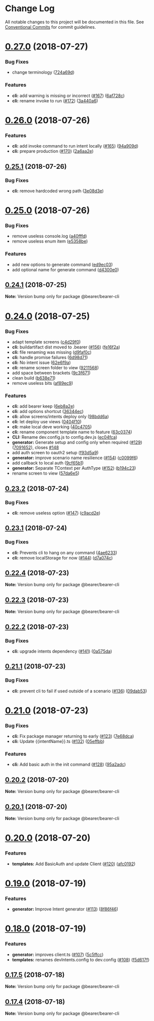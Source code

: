 # Change Log

All notable changes to this project will be documented in this file.
See [Conventional Commits](https://conventionalcommits.org) for commit guidelines.

<a name="0.27.0"></a>
# [0.27.0](https://github.com/Bearer/bearer/compare/v0.26.0...v0.27.0) (2018-07-27)


### Bug Fixes

* change terminology ([724a69d](https://github.com/Bearer/bearer/commit/724a69d))


### Features

* **cli:** add warning is missing or incorrect ([#167](https://github.com/Bearer/bearer/issues/167)) ([6af728c](https://github.com/Bearer/bearer/commit/6af728c))
* **cli:** rename invoke to run ([#172](https://github.com/Bearer/bearer/issues/172)) ([3a440a6](https://github.com/Bearer/bearer/commit/3a440a6))




<a name="0.26.0"></a>
# [0.26.0](https://github.com/Bearer/bearer/compare/v0.25.1...v0.26.0) (2018-07-26)


### Features

* **cli:** add invoke command to run intent locally ([#165](https://github.com/Bearer/bearer/issues/165)) ([94a909d](https://github.com/Bearer/bearer/commit/94a909d))
* **cli:** prepare production ([#170](https://github.com/Bearer/bearer/issues/170)) ([2a6aa2e](https://github.com/Bearer/bearer/commit/2a6aa2e))




<a name="0.25.1"></a>
## [0.25.1](https://github.com/Bearer/bearer/compare/v0.25.0...v0.25.1) (2018-07-26)


### Bug Fixes

* **cli:** remove hardcoded wrong path ([3e08d3e](https://github.com/Bearer/bearer/commit/3e08d3e))




<a name="0.25.0"></a>
# [0.25.0](https://github.com/Bearer/bearer/compare/v0.24.1...v0.25.0) (2018-07-26)


### Bug Fixes

* remove useless console.log ([a40fffd](https://github.com/Bearer/bearer/commit/a40fffd))
* remove useless enum item ([e5358be](https://github.com/Bearer/bearer/commit/e5358be))


### Features

* add new options to generate command ([ed9ec03](https://github.com/Bearer/bearer/commit/ed9ec03))
* add optional name for generate command ([d4300e0](https://github.com/Bearer/bearer/commit/d4300e0))




<a name="0.24.1"></a>
## [0.24.1](https://github.com/Bearer/bearer/compare/v0.24.0...v0.24.1) (2018-07-25)




**Note:** Version bump only for package @bearer/bearer-cli

<a name="0.24.0"></a>
# [0.24.0](https://github.com/Bearer/bearer/compare/v0.23.2...v0.24.0) (2018-07-25)


### Bug Fixes

* adapt template screens ([c4d29f0](https://github.com/Bearer/bearer/commit/c4d29f0))
* **cli:** buildartifact dist moved to .bearer ([#156](https://github.com/Bearer/bearer/issues/156)) ([fe16f2a](https://github.com/Bearer/bearer/commit/fe16f2a))
* **cli:** file renaming was missing ([d9faf0c](https://github.com/Bearer/bearer/commit/d9faf0c))
* **cli:** handle promise failures ([6d98d71](https://github.com/Bearer/bearer/commit/6d98d71))
* **cli:** No intent issue ([62e6f9a](https://github.com/Bearer/bearer/commit/62e6f9a))
* **cli:** rename screen folder to view ([9211568](https://github.com/Bearer/bearer/commit/9211568))
* add space between brackets ([9c3f671](https://github.com/Bearer/bearer/commit/9c3f671))
* clean build ([b638e71](https://github.com/Bearer/bearer/commit/b638e71))
* remove useless bits ([af89ec9](https://github.com/Bearer/bearer/commit/af89ec9))


### Features

* **cli:** add bearer keep ([6eb8a2e](https://github.com/Bearer/bearer/commit/6eb8a2e))
* **cli:** add options shortcut ([36344ec](https://github.com/Bearer/bearer/commit/36344ec))
* **cli:** allow screens/intents deploy only ([98bdd6a](https://github.com/Bearer/bearer/commit/98bdd6a))
* **cli:** let deploy use views ([0404f10](https://github.com/Bearer/bearer/commit/0404f10))
* **cli:** make local deve working ([40c4705](https://github.com/Bearer/bearer/commit/40c4705))
* **cli:** rename component template name to feature ([63c0374](https://github.com/Bearer/bearer/commit/63c0374))
* **CLI:** Rename dev.config.js to config.dev.js ([ec04fca](https://github.com/Bearer/bearer/commit/ec04fca))
* **generator:** Generate setup and config only when required ([#129](https://github.com/Bearer/bearer/issues/129)) ([7091652](https://github.com/Bearer/bearer/commit/7091652)), closes [#148](https://github.com/Bearer/bearer/issues/148)
* add auth screen to oauth2 setup ([f93d5a9](https://github.com/Bearer/bearer/commit/f93d5a9))
* **generator:** improve scenario name resilience ([#154](https://github.com/Bearer/bearer/issues/154)) ([c0099f6](https://github.com/Bearer/bearer/commit/c0099f6))
* add callback to local auth ([9cf65b1](https://github.com/Bearer/bearer/commit/9cf65b1))
* **generator:** Separate TContext per AuthType ([#152](https://github.com/Bearer/bearer/issues/152)) ([b194c23](https://github.com/Bearer/bearer/commit/b194c23))
* rename screen to view ([57da6e5](https://github.com/Bearer/bearer/commit/57da6e5))




<a name="0.23.2"></a>
## [0.23.2](https://github.com/Bearer/bearer/compare/v0.23.1...v0.23.2) (2018-07-24)


### Bug Fixes

* **cli:** remove useless option ([#147](https://github.com/Bearer/bearer/issues/147)) ([c9acd2e](https://github.com/Bearer/bearer/commit/c9acd2e))




<a name="0.23.1"></a>
## [0.23.1](https://github.com/Bearer/bearer/compare/v0.23.0...v0.23.1) (2018-07-24)


### Bug Fixes

* **cli:** Prevents cli to hang on any command ([4ae6233](https://github.com/Bearer/bearer/commit/4ae6233))
* **cli:** remove localStorage for now ([#144](https://github.com/Bearer/bearer/issues/144)) ([d7a074c](https://github.com/Bearer/bearer/commit/d7a074c))




<a name="0.22.4"></a>
## [0.22.4](https://github.com/Bearer/bearer/compare/v0.22.2...v0.22.4) (2018-07-23)




**Note:** Version bump only for package @bearer/bearer-cli

<a name="0.22.3"></a>
## [0.22.3](https://github.com/Bearer/bearer/compare/v0.22.3-0...v0.22.3) (2018-07-23)




**Note:** Version bump only for package @bearer/bearer-cli

<a name="0.22.2"></a>
## [0.22.2](https://github.com/Bearer/bearer/compare/v0.22.1...v0.22.2) (2018-07-23)


### Bug Fixes

* **cli:** upgrade intents dependency ([#141](https://github.com/Bearer/bearer/issues/141)) ([0a575da](https://github.com/Bearer/bearer/commit/0a575da))




<a name="0.21.1"></a>
## [0.21.1](https://github.com/Bearer/bearer/compare/v0.21.0...v0.21.1) (2018-07-23)


### Bug Fixes

* **cli:** prevent cli to fail if used outside of a scenario ([#136](https://github.com/Bearer/bearer/issues/136)) ([09dab53](https://github.com/Bearer/bearer/commit/09dab53))




<a name="0.21.0"></a>
# [0.21.0](https://github.com/Bearer/bearer/compare/v0.20.2...v0.21.0) (2018-07-23)


### Bug Fixes

* **cli:** Fix package manager returning to early ([#123](https://github.com/Bearer/bearer/issues/123)) ([7e68dca](https://github.com/Bearer/bearer/commit/7e68dca))
* **cli:** Update {{intentName}}.ts ([#132](https://github.com/Bearer/bearer/issues/132)) ([05effbb](https://github.com/Bearer/bearer/commit/05effbb))


### Features

* **cli:** Add basic auth in the init command ([#128](https://github.com/Bearer/bearer/issues/128)) ([95a2adc](https://github.com/Bearer/bearer/commit/95a2adc))




<a name="0.20.2"></a>
## [0.20.2](https://github.com/Bearer/bearer/compare/v0.20.1...v0.20.2) (2018-07-20)




**Note:** Version bump only for package @bearer/bearer-cli

<a name="0.20.1"></a>
## [0.20.1](https://github.com/Bearer/bearer/compare/v0.20.0...v0.20.1) (2018-07-20)




**Note:** Version bump only for package @bearer/bearer-cli

<a name="0.20.0"></a>
# [0.20.0](https://github.com/Bearer/bearer/compare/v0.19.1...v0.20.0) (2018-07-20)


### Features

* **templates:** Add BasicAuth and update Client ([#120](https://github.com/Bearer/bearer/issues/120)) ([afc0192](https://github.com/Bearer/bearer/commit/afc0192))




<a name="0.19.0"></a>
# [0.19.0](https://github.com/Bearer/bearer/compare/v0.18.0...v0.19.0) (2018-07-19)


### Features

* **generator:** Improve Intent generator  ([#113](https://github.com/Bearer/bearer/issues/113)) ([8f86f46](https://github.com/Bearer/bearer/commit/8f86f46))




<a name="0.18.0"></a>
# [0.18.0](https://github.com/Bearer/bearer/compare/v0.17.5...v0.18.0) (2018-07-19)


### Features

* **generator:** improves client.ts ([#107](https://github.com/Bearer/bearer/issues/107)) ([5c5ffcc](https://github.com/Bearer/bearer/commit/5c5ffcc))
* **templates:** renames devIntents.config to dev.config ([#108](https://github.com/Bearer/bearer/issues/108)) ([f5d617f](https://github.com/Bearer/bearer/commit/f5d617f))




<a name="0.17.5"></a>
## [0.17.5](https://github.com/Bearer/bearer/compare/v0.17.4...v0.17.5) (2018-07-18)




**Note:** Version bump only for package @bearer/bearer-cli

<a name="0.17.4"></a>
## [0.17.4](https://github.com/Bearer/bearer/compare/v0.17.3...v0.17.4) (2018-07-18)




**Note:** Version bump only for package @bearer/bearer-cli
